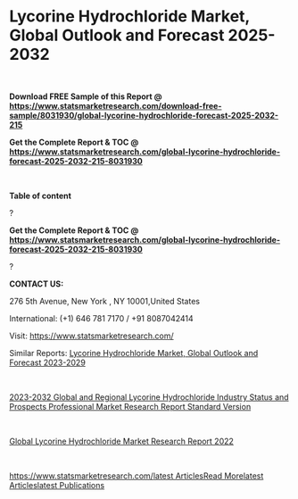 <h1>Lycorine Hydrochloride Market, Global Outlook and Forecast 2025-2032</h1><br/><p><strong>Download FREE Sample of this Report @ <a href="https://www.statsmarketresearch.com/download-free-sample/8031930/global-lycorine-hydrochloride-forecast-2025-2032-215">https://www.statsmarketresearch.com/download-free-sample/8031930/global-lycorine-hydrochloride-forecast-2025-2032-215</a></strong></p>
 
 
 
 <div><b>Get the Complete Report & TOC @ <a href="https://www.statsmarketresearch.com/global-lycorine-hydrochloride-forecast-2025-2032-215-8031930">https://www.statsmarketresearch.com/global-lycorine-hydrochloride-forecast-2025-2032-215-8031930</a></b></div>
 
 
 
 <p><br />
 
 <b>Table of content</b></p>
 
 
 
 <p>? </p>
 
 
 
 <div><b>Get the Complete Report & TOC @ <a href="https://www.statsmarketresearch.com/global-lycorine-hydrochloride-forecast-2025-2032-215-8031930">https://www.statsmarketresearch.com/global-lycorine-hydrochloride-forecast-2025-2032-215-8031930</a></b></div>
 
 
 
 <p>? </p>
 
 
 
 <p><b>CONTACT US:</b><br />
 
 276 5th Avenue, New York , NY 10001,United States<br />
 
 International: (+1) 646 781 7170 / +91 8087042414<br />
 
 Visit: <a href="https://www.statsmarketresearch.com/">https://www.statsmarketresearch.com/</a><br />
 
 Similar Reports: <a href="https://www.statsmarketresearch.com/global-lycorine-hydrochloride-forecast-2025-2032-215-8031930">Lycorine Hydrochloride Market, Global Outlook and Forecast 2023-2029</a><br />
 
 <br />
 
 <a href="https://www.statsmarketresearch.com/global-lycorine-hydrochloride-forecast-2025-2032-215-8031930">2023-2032 Global and Regional Lycorine Hydrochloride Industry Status and Prospects Professional Market Research Report Standard Version</a><br />
 
 <br />
 
 <a href="https://www.statsmarketresearch.com/global-lycorine-hydrochloride-forecast-2025-2032-215-8031930">Global Lycorine Hydrochloride Market Research Report 2022</a><br />
 
 <br />
 
 <a href="https://gyeongbokgung.com">https://www.statsmarketresearch.com/</a><a href="https://hallyeomaritime.com">latest Articles</a><a href="https://jingwansa.com">Read More</a><a href="https://nguoiviet.jp/">latest Articles</a><a href="https://www.intelmarketresearch.com/">latest Publications</a></p>